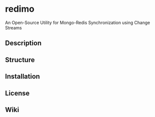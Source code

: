 # redimo
An Open-Source Utility for Mongo-Redis Synchronization using Change Streams

## Description

## Structure

## Installation

## License

## Wiki
